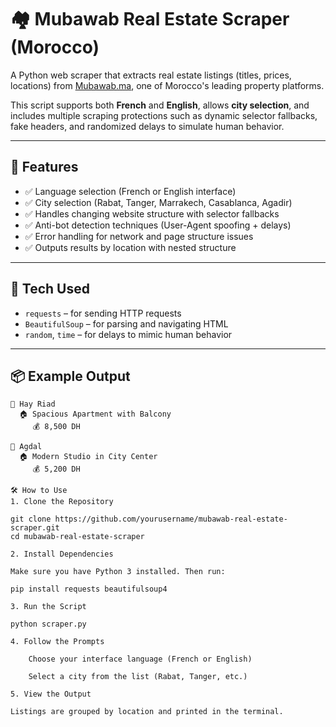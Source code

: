 # 🏘️ Mubawab Real Estate Scraper (Morocco)

A Python web scraper that extracts real estate listings (titles, prices, locations) from [Mubawab.ma](https://www.mubawab.ma), one of Morocco's leading property platforms.

This script supports both **French** and **English**, allows **city selection**, and includes multiple scraping protections such as dynamic selector fallbacks, fake headers, and randomized delays to simulate human behavior.

---

## 🚀 Features

- ✅ Language selection (French or English interface)  
- ✅ City selection (Rabat, Tanger, Marrakech, Casablanca, Agadir)  
- ✅ Handles changing website structure with selector fallbacks  
- ✅ Anti-bot detection techniques (User-Agent spoofing + delays)  
- ✅ Error handling for network and page structure issues  
- ✅ Outputs results by location with nested structure  

---

## 🧰 Tech Used

- `requests` – for sending HTTP requests  
- `BeautifulSoup` – for parsing and navigating HTML  
- `random`, `time` – for delays to mimic human behavior  

---

## 📦 Example Output

```plaintext
📍 Hay Riad
  🏠 Spacious Apartment with Balcony
     💰 8,500 DH

📍 Agdal
  🏠 Modern Studio in City Center
     💰 5,200 DH

🛠️ How to Use
1. Clone the Repository

git clone https://github.com/yourusername/mubawab-real-estate-scraper.git
cd mubawab-real-estate-scraper

2. Install Dependencies

Make sure you have Python 3 installed. Then run:

pip install requests beautifulsoup4

3. Run the Script

python scraper.py

4. Follow the Prompts

    Choose your interface language (French or English)

    Select a city from the list (Rabat, Tanger, etc.)

5. View the Output

Listings are grouped by location and printed in the terminal.
